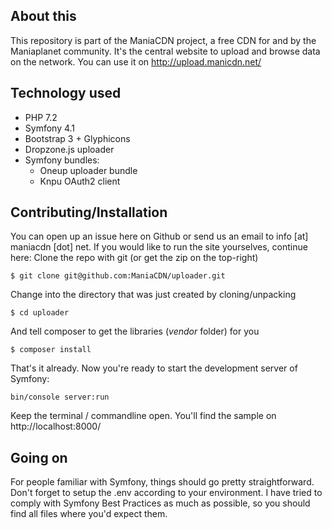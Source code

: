 ## About this
This repository is part of the ManiaCDN project, a free CDN for and by the Maniaplanet community. It's the central website to upload and browse data on the network. You can use it on http://upload.manicdn.net/

## Technology used

 - PHP 7.2
 - Symfony 4.1
 - Bootstrap 3 + Glyphicons
 - Dropzone.js uploader
 - Symfony bundles:
	 - Oneup uploader bundle
	 - Knpu OAuth2 client

## Contributing/Installation
You can open up an issue here on Github or send us an email to info [at] maniacdn [dot] net.
If you would like to run the site yourselves, continue here:
Clone the repo with git (or get the zip on the top-right)

	$ git clone git@github.com:ManiaCDN/uploader.git

Change into the directory that was just created by cloning/unpacking

    $ cd uploader

And tell composer to get the libraries (*vendor* folder) for you

    $ composer install

That's it already. Now you're ready to start the development server of Symfony:

	bin/console server:run
	
Keep the terminal / commandline open. You'll find the sample on http://localhost:8000/

## Going on
For people familiar with Symfony, things should go pretty straightforward. Don't forget to setup the .env according to your environment. I have tried to comply with Symfony Best Practices as much as possible, so you should find all files where you'd expect them.
